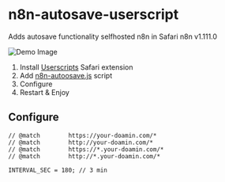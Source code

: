 # n8n-autosave-userscript

Adds autosave functionality selfhosted n8n in Safari
n8n v1.111.0

![Demo Image](image.jpg)



1. Install [Userscripts](https://apps.apple.com/us/app/userscripts/id1463298887) Safari extension
2. Add [n8n-autoosave.js](https://github.com/cybertigro/n8n-autosave-userscript/blob/67179d896880944e11eba0a239d2564e8309047b/n8n-autosave.js) script
3. Configure
4. Restart & Enjoy

## Configure

```
// @match        https://your-doamin.com/*
// @match        http://your-doamin.com/*
// @match        https://*.your-doamin.com/*
// @match        http://*.your-doamin.com/*

INTERVAL_SEC = 180; // 3 min
```